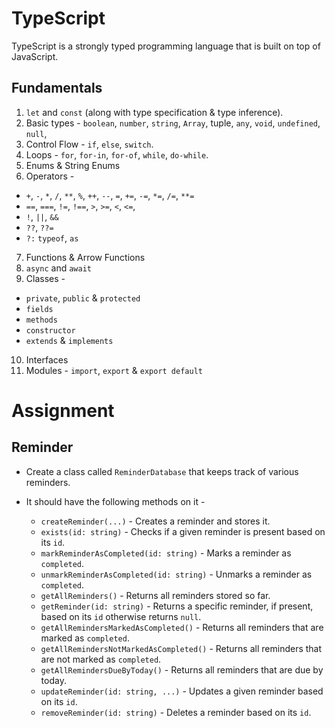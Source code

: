 # TypeScript

TypeScript is a strongly typed programming language that is built on top of JavaScript.

## Fundamentals

1. `let` and `const` (along with type specification & type inference).
2. Basic types - `boolean`, `number`, `string`, `Array`, tuple, `any`, `void`, `undefined`, `null`,
3. Control Flow - `if`, `else`, `switch`.
4. Loops - `for`, `for-in`, `for-of`, `while`, `do-while`.
5. Enums & String Enums
6. Operators -

- `+`, `-`, `*`, `/`, `**`, `%`, `++`, `--`, `=`, `+=`, `-=`, `*=`, `/=`, `**=`
- `==`, `===`, `!=`, `!==`, `>`, `>=`, `<`, `<=`,
- `!`, `||`, `&&`
- `??`, `??=`
- `?:` `typeof`, `as`

7. Functions & Arrow Functions
8. `async` and `await`
9. Classes -

- `private`, `public` & `protected`
- `fields`
- `methods`
- `constructor`
- `extends` & `implements`

10. Interfaces
11. Modules - `import`, `export` & `export default`

# Assignment

## Reminder

- Create a class called `ReminderDatabase` that keeps track of various reminders.
- It should have the following methods on it -

  - `createReminder(...)` - Creates a reminder and stores it.
  - `exists(id: string)` - Checks if a given reminder is present based on its `id`.
  - `markReminderAsCompleted(id: string)` - Marks a reminder as `completed`.
  - `unmarkReminderAsCompleted(id: string)` - Unmarks a reminder as `completed`.
  - `getAllReminders()` - Returns all reminders stored so far.
  - `getReminder(id: string)` - Returns a specific reminder, if present, based on its `id` otherwise returns `null`.
  - `getAllRemindersMarkedAsCompleted()` - Returns all reminders that are marked as `completed`.
  - `getAllRemindersNotMarkedAsCompleted()` - Returns all reminders that are not marked as `completed`.
  - `getAllRemindersDueByToday()` - Returns all reminders that are due by today.
  - `updateReminder(id: string, ...)` - Updates a given reminder based on its `id`.
  - `removeReminder(id: string)` - Deletes a reminder based on its `id`.
